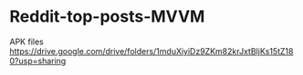 # Reddit-top-posts-MVVM
APK files https://drive.google.com/drive/folders/1mduXiyiDz9ZKm82krJxtBljKs15tZ180?usp=sharing
